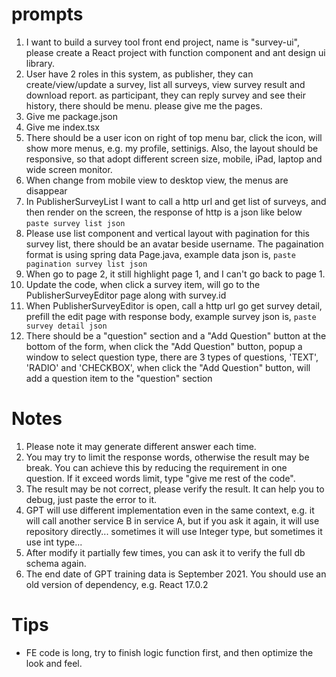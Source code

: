 # prompts

1. I want to build a survey tool front end project, name is "survey-ui", please create a React project with function component and ant design ui library.
2. User have 2 roles in this system, as publisher, they can create/view/update a survey, list all surveys, view survey result and download report. as participant, they can reply survey and see their history, there should be menu. please give me the pages.
3. Give me package.json
4. Give me index.tsx
5. There should be a user icon on right of top menu bar, click the icon, will show more menus, e.g. my profile, settinigs. Also, the layout should be responsive, so that adopt different screen size, mobile, iPad, laptop and wide screen monitor.
6. When change from mobile view to desktop view, the menus are disappear
7. In PublisherSurveyList I want to call a http url and get list of surveys, and then render on the screen, the response of http is a json like below  ``paste survey list json``
8. Please use list component and vertical layout with pagination for this survey list, there should be an avatar beside username. The pagaination format is using spring data Page.java, example data json is, ``paste pagination survey list json``
9. When go to page 2, it still highlight page 1, and I can't go back to page 1.
10. Update the code, when click a survey item, will go to the PublisherSurveyEditor page along with survey.id
11. When PublisherSurveyEditor is open, call a http url go get survey detail, prefill the edit page with response body, example survey json is, ``paste survey detail json``
12. There should be a "question" section and a "Add Question" button at the bottom of the form, when click the "Add Question" button, popup a window to select question type, there are 3 types of questions, 'TEXT', 'RADIO' and 'CHECKBOX', when click the "Add Question" button, will add a question item to the "question" section

# Notes
1. Please note it may generate different answer each time.
2. You may try to limit the response words, otherwise the result may be break. You can achieve this by reducing the requirement in one question. If it exceed words limit, type "give me rest of the code".
3. The result may be not correct, please verify the result. It can help you to debug, just paste the error to it.
4. GPT will use different implementation even in the same context, e.g. it will call another service B in service A, but if you ask it again, it will use repository directly... sometimes it will use Integer type, but sometimes it use int type...
5. After modify it partially few times, you can ask it to verify the full db schema again.
6. The end date of GPT training data is September 2021. You should use an old version of dependency, e.g. React 17.0.2

# Tips
* FE code is long, try to finish logic function first, and then optimize the look and feel.